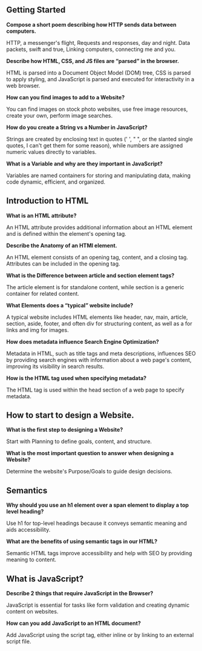 ## Getting Started

**Compose a short poem describing how HTTP sends data between computers.**

HTTP, a messenger's flight,
Requests and responses, day and night.
Data packets, swift and true,
Linking computers, connecting me and you.

**Describe how HTML, CSS, and JS files are “parsed” in the browser.**

HTML is parsed into a Document Object Model (DOM) tree, CSS is parsed to apply styling, and JavaScript is parsed and executed for interactivity in a web browser.

**How can you find images to add to a Website?**

You can find images on stock photo websites, use free image resources, create your own, perform image searches.

**How do you create a String vs a Number in JavaScript?**

Strings are created by enclosing text in quotes (' ', " ", or the slanted single quotes, I can't get them for some reason), while numbers are assigned numeric values directly to variables.

**What is a Variable and why are they important in JavaScript?**

Variables are named containers for storing and manipulating data, making code dynamic, efficient, and organized.

## Introduction to HTML

**What is an HTML attribute?**

An HTML attribute provides additional information about an HTML element and is defined within the element's opening tag.

**Describe the Anatomy of an HTMl element.**

An HTML element consists of an opening tag, content, and a closing tag. Attributes can be included in the opening tag.

**What is the Difference between article and section element tags?**

The article element is for standalone content, while section is a generic container for related content.

**What Elements does a “typical” website include?**

A typical website includes HTML elements like header, nav, main, article, section, aside, footer, and often div for structuring content, as well as a for links and img for images.

**How does metadata influence Search Engine Optimization?**

Metadata in HTML, such as title tags and meta descriptions, influences SEO by providing search engines with information about a web page's content, improving its visibility in search results.

**How is the <meta> HTML tag used when specifying metadata?**

The <meta> HTML tag is used within the head section of a web page to specify metadata.

## How to start to design a Website.

**What is the first step to designing a Website?**

Start with Planning to define goals, content, and structure.

**What is the most important question to answer when designing a Website?**

Determine the website's Purpose/Goals to guide design decisions.

## Semantics

**Why should you use an h1 element over a span element to display a top level heading?**

Use h1 for top-level headings because it conveys semantic meaning and aids accessibility.

**What are the benefits of using semantic tags in our HTML?**

Semantic HTML tags improve accessibility and help with SEO by providing meaning to content.

## What is JavaScript?

**Describe 2 things that require JavaScript in the Browser?**

JavaScript is essential for tasks like form validation and creating dynamic content on websites.

**How can you add JavaScript to an HTML document?**

Add JavaScript using the script tag, either inline or by linking to an external script file.